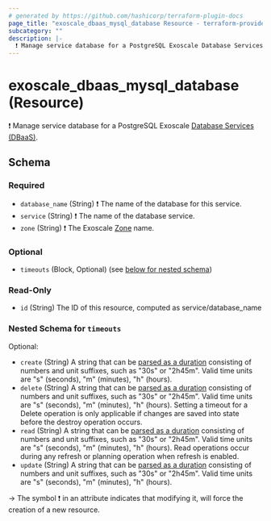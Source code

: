 ```yaml
---
# generated by https://github.com/hashicorp/terraform-plugin-docs
page_title: "exoscale_dbaas_mysql_database Resource - terraform-provider-exoscale"
subcategory: ""
description: |-
  ❗ Manage service database for a PostgreSQL Exoscale Database Services (DBaaS) https://community.exoscale.com/documentation/dbaas/.
---
```


# exoscale_dbaas_mysql_database (Resource)

❗ Manage service database for a PostgreSQL Exoscale [Database Services (DBaaS)](https://community.exoscale.com/documentation/dbaas/).



<!-- schema generated by tfplugindocs -->
## Schema

### Required

- `database_name` (String) ❗ The name of the database for this service.
- `service` (String) ❗ The name of the database service.
- `zone` (String) ❗ The Exoscale [Zone](https://www.exoscale.com/datacenters/) name.

### Optional

- `timeouts` (Block, Optional) (see [below for nested schema](#nestedblock--timeouts))

### Read-Only

- `id` (String) The ID of this resource, computed as service/database_name

<a id="nestedblock--timeouts"></a>
### Nested Schema for `timeouts`

Optional:

- `create` (String) A string that can be [parsed as a duration](https://pkg.go.dev/time#ParseDuration) consisting of numbers and unit suffixes, such as "30s" or "2h45m". Valid time units are "s" (seconds), "m" (minutes), "h" (hours).
- `delete` (String) A string that can be [parsed as a duration](https://pkg.go.dev/time#ParseDuration) consisting of numbers and unit suffixes, such as "30s" or "2h45m". Valid time units are "s" (seconds), "m" (minutes), "h" (hours). Setting a timeout for a Delete operation is only applicable if changes are saved into state before the destroy operation occurs.
- `read` (String) A string that can be [parsed as a duration](https://pkg.go.dev/time#ParseDuration) consisting of numbers and unit suffixes, such as "30s" or "2h45m". Valid time units are "s" (seconds), "m" (minutes), "h" (hours). Read operations occur during any refresh or planning operation when refresh is enabled.
- `update` (String) A string that can be [parsed as a duration](https://pkg.go.dev/time#ParseDuration) consisting of numbers and unit suffixes, such as "30s" or "2h45m". Valid time units are "s" (seconds), "m" (minutes), "h" (hours).

-> The symbol ❗ in an attribute indicates that modifying it, will force the creation of a new resource.


